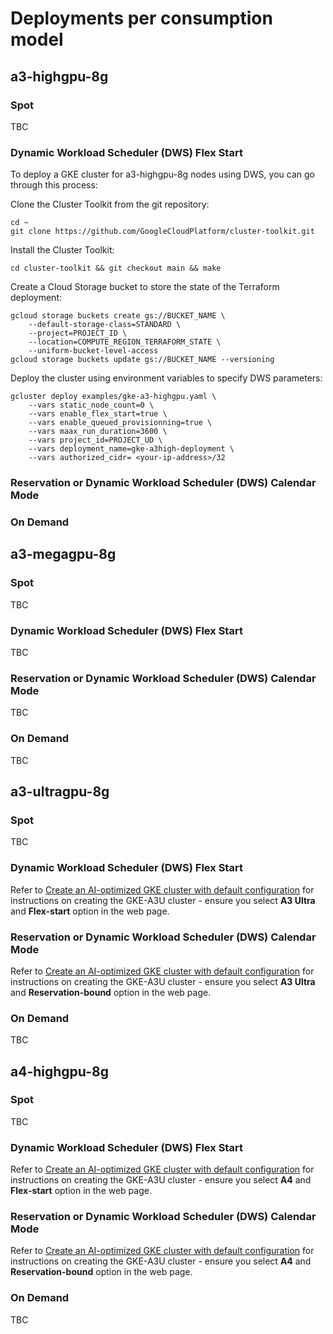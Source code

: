 # Deployments per consumption model
## a3-highgpu-8g
### Spot
TBC

### Dynamic Workload Scheduler (DWS) Flex Start
To deploy a GKE cluster for a3-highgpu-8g nodes using DWS, you can go through this process:

Clone the Cluster Toolkit from the git repository:
```
cd ~
git clone https://github.com/GoogleCloudPlatform/cluster-toolkit.git
```
Install the Cluster Toolkit:
```
cd cluster-toolkit && git checkout main && make
```
Create a Cloud Storage bucket to store the state of the Terraform deployment:
```
gcloud storage buckets create gs://BUCKET_NAME \
    --default-storage-class=STANDARD \
    --project=PROJECT_ID \
    --location=COMPUTE_REGION_TERRAFORM_STATE \
    --uniform-bucket-level-access
gcloud storage buckets update gs://BUCKET_NAME --versioning
```
Deploy the cluster using environment variables to specify DWS parameters:
```
gcluster deploy examples/gke-a3-highgpu.yaml \
    --vars static_node_count=0 \
    --vars enable_flex_start=true \
    --vars enable_queued_provisionning=true \
    --vars maax_run_duration=3600 \
    --vars project_id=PROJECT_UD \
    --vars deployment_name=gke-a3high-deployment \
    --vars authorized_cidr= <your-ip-address>/32
```
### Reservation or Dynamic Workload Scheduler (DWS) Calendar Mode
### On Demand
## a3-megagpu-8g
### Spot
TBC
### Dynamic Workload Scheduler (DWS) Flex Start
TBC
### Reservation or Dynamic Workload Scheduler (DWS) Calendar Mode
TBC
### On Demand
TBC

## a3-ultragpu-8g
### Spot
TBC
### Dynamic Workload Scheduler (DWS) Flex Start
Refer to [Create an AI-optimized GKE cluster with default configuration](https://cloud.google.com/ai-hypercomputer/docs/create/gke-ai-hypercompute#a3) for instructions on creating the GKE-A3U cluster - ensure you select **A3 Ultra** and **Flex-start** option in the web page.
### Reservation or Dynamic Workload Scheduler (DWS) Calendar Mode
Refer to [Create an AI-optimized GKE cluster with default configuration](https://cloud.google.com/ai-hypercomputer/docs/create/gke-ai-hypercompute#a3) for instructions on creating the GKE-A3U cluster - ensure you select **A3 Ultra** and **Reservation-bound** option in the web page.
### On Demand
TBC

## a4-highgpu-8g
### Spot
TBC
### Dynamic Workload Scheduler (DWS) Flex Start
Refer to [Create an AI-optimized GKE cluster with default configuration](https://cloud.google.com/ai-hypercomputer/docs/create/gke-ai-hypercompute#a4) for instructions on creating the GKE-A3U cluster - ensure you select **A4** and **Flex-start** option in the web page.

### Reservation or Dynamic Workload Scheduler (DWS) Calendar Mode
Refer to [Create an AI-optimized GKE cluster with default configuration](https://cloud.google.com/ai-hypercomputer/docs/create/gke-ai-hypercompute#a4) for instructions on creating the GKE-A3U cluster - ensure you select **A4** and **Reservation-bound** option in the web page.

### On Demand
TBC